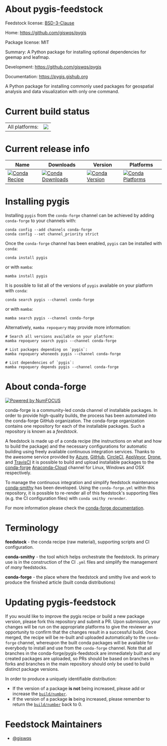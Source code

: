 About pygis-feedstock
=====================

Feedstock license: [BSD-3-Clause](https://github.com/conda-forge/pygis-feedstock/blob/main/LICENSE.txt)

Home: https://github.com/giswqs/pygis

Package license: MIT

Summary: A Python package for installing optional dependencies for geemap and leafmap.

Development: https://github.com/giswqs/pygis

Documentation: https://pygis.gishub.org

A Python package for installing commonly used packages for geospatial analysis and data visualization with only one command.

Current build status
====================


<table><tr><td>All platforms:</td>
    <td>
      <a href="https://dev.azure.com/conda-forge/feedstock-builds/_build/latest?definitionId=16352&branchName=main">
        <img src="https://dev.azure.com/conda-forge/feedstock-builds/_apis/build/status/pygis-feedstock?branchName=main">
      </a>
    </td>
  </tr>
</table>

Current release info
====================

| Name | Downloads | Version | Platforms |
| --- | --- | --- | --- |
| [![Conda Recipe](https://img.shields.io/badge/recipe-pygis-green.svg)](https://anaconda.org/conda-forge/pygis) | [![Conda Downloads](https://img.shields.io/conda/dn/conda-forge/pygis.svg)](https://anaconda.org/conda-forge/pygis) | [![Conda Version](https://img.shields.io/conda/vn/conda-forge/pygis.svg)](https://anaconda.org/conda-forge/pygis) | [![Conda Platforms](https://img.shields.io/conda/pn/conda-forge/pygis.svg)](https://anaconda.org/conda-forge/pygis) |

Installing pygis
================

Installing `pygis` from the `conda-forge` channel can be achieved by adding `conda-forge` to your channels with:

```
conda config --add channels conda-forge
conda config --set channel_priority strict
```

Once the `conda-forge` channel has been enabled, `pygis` can be installed with `conda`:

```
conda install pygis
```

or with `mamba`:

```
mamba install pygis
```

It is possible to list all of the versions of `pygis` available on your platform with `conda`:

```
conda search pygis --channel conda-forge
```

or with `mamba`:

```
mamba search pygis --channel conda-forge
```

Alternatively, `mamba repoquery` may provide more information:

```
# Search all versions available on your platform:
mamba repoquery search pygis --channel conda-forge

# List packages depending on `pygis`:
mamba repoquery whoneeds pygis --channel conda-forge

# List dependencies of `pygis`:
mamba repoquery depends pygis --channel conda-forge
```


About conda-forge
=================

[![Powered by
NumFOCUS](https://img.shields.io/badge/powered%20by-NumFOCUS-orange.svg?style=flat&colorA=E1523D&colorB=007D8A)](https://numfocus.org)

conda-forge is a community-led conda channel of installable packages.
In order to provide high-quality builds, the process has been automated into the
conda-forge GitHub organization. The conda-forge organization contains one repository
for each of the installable packages. Such a repository is known as a *feedstock*.

A feedstock is made up of a conda recipe (the instructions on what and how to build
the package) and the necessary configurations for automatic building using freely
available continuous integration services. Thanks to the awesome service provided by
[Azure](https://azure.microsoft.com/en-us/services/devops/), [GitHub](https://github.com/),
[CircleCI](https://circleci.com/), [AppVeyor](https://www.appveyor.com/),
[Drone](https://cloud.drone.io/welcome), and [TravisCI](https://travis-ci.com/)
it is possible to build and upload installable packages to the
[conda-forge](https://anaconda.org/conda-forge) [Anaconda-Cloud](https://anaconda.org/)
channel for Linux, Windows and OSX respectively.

To manage the continuous integration and simplify feedstock maintenance
[conda-smithy](https://github.com/conda-forge/conda-smithy) has been developed.
Using the ``conda-forge.yml`` within this repository, it is possible to re-render all of
this feedstock's supporting files (e.g. the CI configuration files) with ``conda smithy rerender``.

For more information please check the [conda-forge documentation](https://conda-forge.org/docs/).

Terminology
===========

**feedstock** - the conda recipe (raw material), supporting scripts and CI configuration.

**conda-smithy** - the tool which helps orchestrate the feedstock.
                   Its primary use is in the construction of the CI ``.yml`` files
                   and simplify the management of *many* feedstocks.

**conda-forge** - the place where the feedstock and smithy live and work to
                  produce the finished article (built conda distributions)


Updating pygis-feedstock
========================

If you would like to improve the pygis recipe or build a new
package version, please fork this repository and submit a PR. Upon submission,
your changes will be run on the appropriate platforms to give the reviewer an
opportunity to confirm that the changes result in a successful build. Once
merged, the recipe will be re-built and uploaded automatically to the
`conda-forge` channel, whereupon the built conda packages will be available for
everybody to install and use from the `conda-forge` channel.
Note that all branches in the conda-forge/pygis-feedstock are
immediately built and any created packages are uploaded, so PRs should be based
on branches in forks and branches in the main repository should only be used to
build distinct package versions.

In order to produce a uniquely identifiable distribution:
 * If the version of a package **is not** being increased, please add or increase
   the [``build/number``](https://docs.conda.io/projects/conda-build/en/latest/resources/define-metadata.html#build-number-and-string).
 * If the version of a package **is** being increased, please remember to return
   the [``build/number``](https://docs.conda.io/projects/conda-build/en/latest/resources/define-metadata.html#build-number-and-string)
   back to 0.

Feedstock Maintainers
=====================

* [@giswqs](https://github.com/giswqs/)

